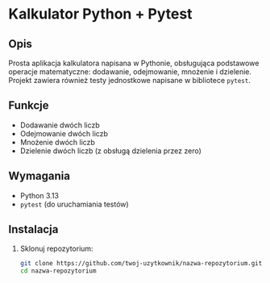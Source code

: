 # Kalkulator Python + Pytest

## Opis

Prosta aplikacja kalkulatora napisana w Pythonie, obsługująca podstawowe operacje matematyczne: dodawanie, odejmowanie, mnożenie i dzielenie. Projekt zawiera również testy jednostkowe napisane w bibliotece `pytest`.

## Funkcje

- Dodawanie dwóch liczb
- Odejmowanie dwóch liczb
- Mnożenie dwóch liczb
- Dzielenie dwóch liczb (z obsługą dzielenia przez zero)

## Wymagania

- Python 3.13
- `pytest` (do uruchamiania testów)

## Instalacja

1. Sklonuj repozytorium:

   ```bash
   git clone https://github.com/twoj-uzytkownik/nazwa-repozytorium.git
   cd nazwa-repozytorium
